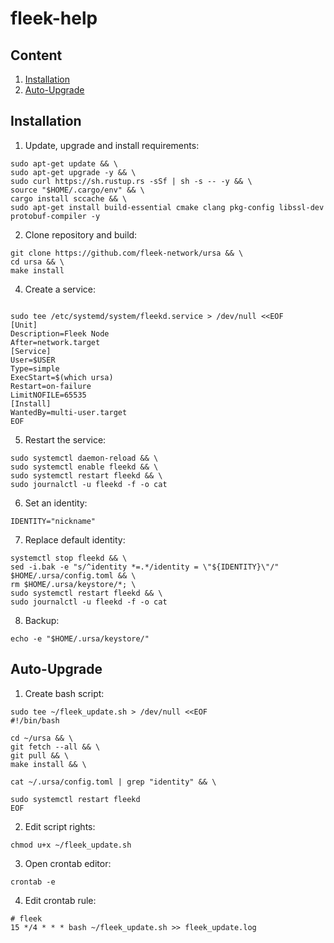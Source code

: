 # fleek-help

## Content
1. [Installation](https://github.com/cyberomanov/fleek-help/edit/main/README.md#installation)
2. [Auto-Upgrade](https://github.com/cyberomanov/fleek-help/edit/main/README.md#auto-upgrade)

## Installation

1. Update, upgrade and install requirements:
```shell
sudo apt-get update && \
sudo apt-get upgrade -y && \
sudo curl https://sh.rustup.rs -sSf | sh -s -- -y && \
source "$HOME/.cargo/env" && \
cargo install sccache && \
sudo apt-get install build-essential cmake clang pkg-config libssl-dev protobuf-compiler -y
```
2. Clone repository and build:
```shell
git clone https://github.com/fleek-network/ursa && \
cd ursa && \
make install
```
4. Create a service:
```shell

sudo tee /etc/systemd/system/fleekd.service > /dev/null <<EOF
[Unit]
Description=Fleek Node
After=network.target
[Service]
User=$USER
Type=simple
ExecStart=$(which ursa)
Restart=on-failure
LimitNOFILE=65535
[Install]
WantedBy=multi-user.target
EOF
```
5. Restart the service:
```shell
sudo systemctl daemon-reload && \
sudo systemctl enable fleekd && \
sudo systemctl restart fleekd && \
sudo journalctl -u fleekd -f -o cat
```
6. Set an identity:
```shell
IDENTITY="nickname"
```
7. Replace default identity:
```shell
systemctl stop fleekd && \
sed -i.bak -e "s/^identity *=.*/identity = \"${IDENTITY}\"/" $HOME/.ursa/config.toml && \
rm $HOME/.ursa/keystore/*; \
sudo systemctl restart fleekd && \
sudo journalctl -u fleekd -f -o cat
```

8. Backup:
```shell
echo -e "$HOME/.ursa/keystore/"
```

## Auto-Upgrade

1. Create bash script:
```shell
sudo tee ~/fleek_update.sh > /dev/null <<EOF
#!/bin/bash

cd ~/ursa && \
git fetch --all && \
git pull && \
make install && \

cat ~/.ursa/config.toml | grep "identity" && \

sudo systemctl restart fleekd
EOF
```
2. Edit script rights:
```shell
chmod u+x ~/fleek_update.sh
```
3. Open crontab editor:
```shell
crontab -e
```
4. Edit crontab rule:
```shell
# fleek
15 */4 * * * bash ~/fleek_update.sh >> fleek_update.log
```
